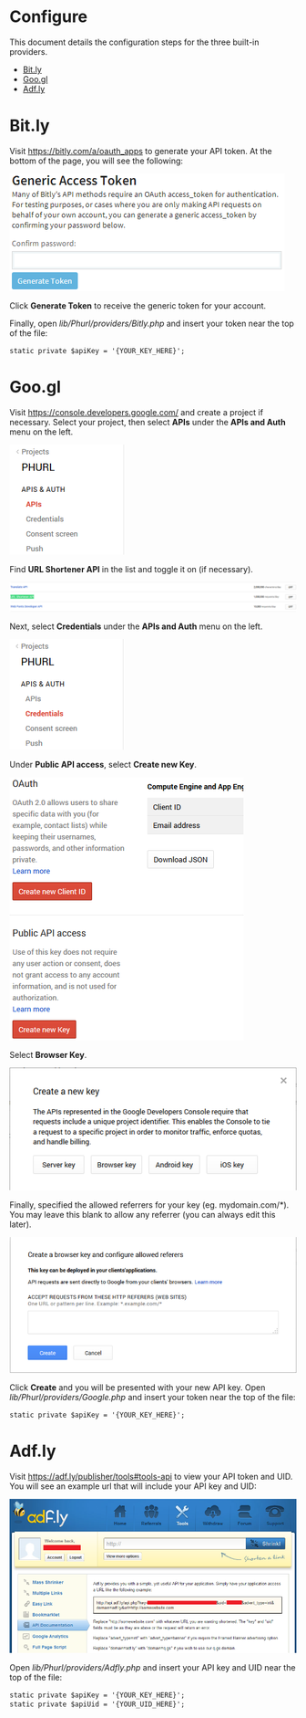 Configure
======

This document details the configuration steps for the three built-in providers.

* [Bit.ly](https://github.com/snewman205/PHURL/blob/master/CONFIGURE.md#bitly)
* [Goo.gl](https://github.com/snewman205/PHURL/blob/master/CONFIGURE.md#googl)
* [Adf.ly](https://github.com/snewman205/PHURL/blob/master/CONFIGURE.md#adfly)

Bit.ly
======

Visit https://bitly.com/a/oauth_apps to generate your API token. At the bottom of the page, you will see the following:

![Bit.ly API token generation](https://raw.githubusercontent.com/snewman205/PHURL/master/docs/images/bitly_token_gen.png "Bit.ly API token generation")

Click **Generate Token** to receive the generic token for your account. 

Finally, open *lib/Phurl/providers/Bitly.php* and insert your token near the top of the file:

```
static private $apiKey = '{YOUR_KEY_HERE}';
```

Goo.gl
======

Visit https://console.developers.google.com/ and create a project if necessary. Select your project, then select **APIs** under the **APIs and Auth** menu on the left.

![Goo.gl API token generation](https://raw.githubusercontent.com/snewman205/PHURL/master/docs/images/googl_api_console_1.png "Goo.gl API token generation")

Find **URL Shortener API** in the list and toggle it on (if necessary).

![Goo.gl API token generation](https://raw.githubusercontent.com/snewman205/PHURL/master/docs/images/googl_api_console_2.png "Goo.gl API token generation")

Next, select **Credentials** under the **APIs and Auth** menu on the left.

![Goo.gl API token generation](https://raw.githubusercontent.com/snewman205/PHURL/master/docs/images/googl_api_console_3.png "Goo.gl API token generation")

Under **Public API access**, select **Create new Key**.

![Goo.gl API token generation](https://raw.githubusercontent.com/snewman205/PHURL/master/docs/images/googl_api_console_4.png "Goo.gl API token generation")

Select **Browser Key**.

![Goo.gl API token generation](https://raw.githubusercontent.com/snewman205/PHURL/master/docs/images/googl_api_console_5.png "Goo.gl API token generation")

Finally, specified the allowed referrers for your key (eg. mydomain.com/*). You may leave this blank to allow any referrer (you can always edit this later).  

![Goo.gl API token generation](https://raw.githubusercontent.com/snewman205/PHURL/master/docs/images/googl_api_console_6.png "Goo.gl API token generation")

Click **Create** and you will be presented with your new API key. Open *lib/Phurl/providers/Google.php* and insert your token near the top of the file:

```
static private $apiKey = '{YOUR_KEY_HERE}';
```

Adf.ly
======

Visit https://adf.ly/publisher/tools#tools-api to view your API token and UID. You will see an example url that will include your API key and UID:

![Adf.ly API token generation](https://raw.githubusercontent.com/snewman205/PHURL/master/docs/images/adfly_token_gen.png "Adf.ly API token generation")

Open *lib/Phurl/providers/Adfly.php* and insert your API key and UID near the top of the file:

```
static private $apiKey = '{YOUR_KEY_HERE}';
static private $apiUid = '{YOUR_UID_HERE}';
```
